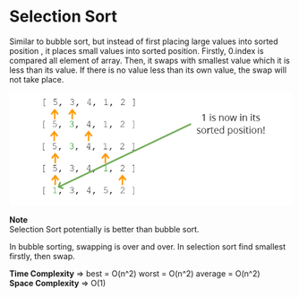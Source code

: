 # Selection Sort

Similar to bubble sort, but instead of first placing large values into sorted position , it places small values into sorted position.
Firstly, 0.index is compared all element of array. Then, it swaps with smallest value which it is less than its value. If there is no value less than its own value, the swap will not take place.

![This is an selection sort image](../assets/Images/selection_sort.PNG)

**Note**    
Selection Sort potentially is better than bubble sort.

In bubble sorting, swapping is over and over. In selection sort find smallest firstly, then swap.

**Time Complexity** => best = O(n^2) worst = O(n^2) average = O(n^2)  
**Space Complexity** => O(1)
